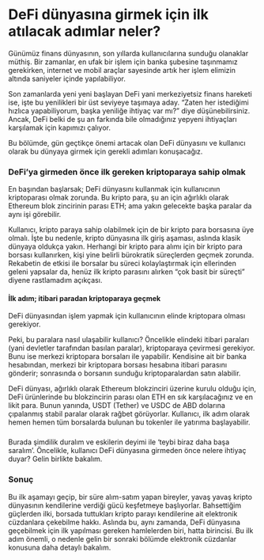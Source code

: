 # DeFi dünyasına girmek için ilk atılacak adımlar neler?

Günümüz finans dünyasının, son yıllarda kullanıcılarına sunduğu olanaklar müthiş. Bir zamanlar, en ufak bir işlem için banka şubesine taşınmamız gerekirken, internet ve mobil araçlar sayesinde artık her işlem elimizin altında saniyeler içinde yapılabiliyor.

Son zamanlarda yeni yeni başlayan DeFi yani merkeziyetsiz finans hareketi ise, işte bu yenilikleri bir üst seviyeye taşımaya aday. “Zaten her istediğimi hızlıca yapabiliyorum, başka yeniliğe ihtiyaç var mı?” diye düşünebilirsiniz. Ancak, DeFi belki de şu an farkında bile olmadığınız yepyeni ihtiyaçları karşılamak için kapımızı çalıyor.

Bu bölümde, gün geçtikçe önemi artacak olan DeFi dünyasını ve kullanıcı olarak bu dünyaya girmek için gerekli adımları konuşacağız.

### DeFi’ya girmeden önce ilk gereken kriptoparaya sahip olmak

En başından başlarsak; DeFi dünyasını kullanmak için kullanıcının kriptoparası olmak zorunda. Bu kripto para, şu an için ağırlıklı olarak Ethereum blok zincirinin parası ETH; ama yakın gelecekte başka paralar da aynı işi görebilir.

Kullanıcı, kripto paraya sahip olabilmek için de bir kripto para borsasına üye olmalı. İşte bu nedenle, kripto dünyasına ilk giriş aşaması, aslında klasik dünyaya oldukça yakın. Herhangi bir kripto para alımı için bir kripto para borsası kullanırken, kişi yine belirli bürokratik süreçlerden geçmek zorunda. Rekabetin de etkisi ile borsalar bu süreci kolaylaştırmak için ellerinden geleni yapsalar da, henüz ilk kripto parasını alırken “çok basit bir süreçti” diyene rastlamadım açıkçası.

#### İlk adım; itibari paradan kriptoparaya geçmek

DeFi dünyasından işlem yapmak için kullanıcının elinde kriptopara olması gerekiyor.

Peki, bu paralara nasıl ulaşabilir kullanıcı? Öncelikle elindeki itibari paraları \(yani devletler tarafından basılan paralar\), kriptoparaya çevirmesi gerekiyor. Bunu ise merkezi kriptopara borsaları ile yapabilir. Kendisine ait bir banka hesabından, merkezi bir kriptopara borsası hesabına itibari parasını gönderir; sonrasında o borsanın sunduğu kriptoparalardan satın alabilir.

DeFi dünyası, ağırlıklı olarak Ethereum blokzinciri üzerine kurulu olduğu için, DeFi ürünlerinde bu blokzincirin parası olan ETH en sık karşılacağınız ve en likit para. Bunun yanında, USDT \(Tether\) ve USDC de ABD dolarına çıpalanmış stabil paralar olarak rağbet görüyorlar. Kullanıcı, ilk adım olarak hemen hemen tüm borsalarda bulunan bu tokenler ile yatırıma başlayabilir.

### 

Burada şimdilik duralım ve eskilerin deyimi ile ‘teybi biraz daha başa saralım’. Öncelikle, kullanıcı DeFi dünyasına girmeden önce nelere ihtiyaç duyar? Gelin birlikte bakalım. 

### Sonuç

Bu ilk aşamayı geçip, bir süre alım-satım yapan bireyler, yavaş yavaş kripto dünyasının kendilerine verdiği gücü keşfetmeye başlıyorlar. Bahsettiğim güçlerden ilki, borsada tuttukları kripto parayı kendilerine ait elektronik cüzdanlara çekebilme hakkı. Aslında bu, aynı zamanda, DeFi dünyasına geçebilmek için ilk yapılması gereken hamlelerden biri, hatta birincisi. Bu ilk adım önemli, o nedenle gelin bir sonraki bölümde elektronik cüzdanlar konusuna daha detaylı bakalım.

### 

